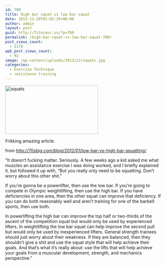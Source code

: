 ```yaml
---
id: 700
title: High bar squat vs low bar squat
date: 2013-12-28T01:02:29+00:00
author: admin
layout: post
guid: http://fitosaur.us/?p=700
permalink: /high-bar-squat-vs-low-bar-squat-700/
post_views_count:
  - 1176
wpb_post_views_count:
  - 92
image: /wp-content/uploads/2013/12/squats.jpg
categories:
  - Exercise Technique
  - resistance training
---
```

<a href="http://fitosaur.us/wp-content/uploads/2013/12/squats.jpg" onclick="_gaq.push(['_trackEvent', 'outbound-article', 'http://fitosaur.us/wp-content/uploads/2013/12/squats.jpg', '']);" ><img class="alignleft size-medium wp-image-733" alt="squats" src="http://fitosaur.us/wp-content/uploads/2013/12/squats-300x157.jpg" width="300" height="157" srcset="http://www.fitosaur.us/wp-content/uploads/2013/12/squats-300x157.jpg 300w, http://www.fitosaur.us/wp-content/uploads/2013/12/squats.jpg 350w" sizes="(max-width: 300px) 100vw, 300px" /></a>

Frikking amazing article.
  
from <a href="http://70sbig.com/blog/2012/01/low-bar-vs-high-bar-squatting/" onclick="_gaq.push(['_trackEvent', 'outbound-article', 'http://70sbig.com/blog/2012/01/low-bar-vs-high-bar-squatting/', 'http://70sbig.com/blog/2012/01/low-bar-vs-high-bar-squatting/']);" >http://70sbig.com/blog/2012/01/low-bar-vs-high-bar-squatting/</a>

&#8220;It doesn’t fucking matter. Seriously. A few weeks ago a kid asked me what muscles an assistance exercise I was doing worked, and I briefly explained it, but followed it up with, “But you really only need to be squatting. Don’t worry about this other shit.”

If you’re gonna be a powerlifter, then use the low bar. If you’re going to compete in Olympic weightlifting, then use the high bar. If you have deficiencies in one area, then the other squat can improve that deficiency. If you can do both reasonably well and aren’t training for one of the barbell sports, then use both.

In powerlifting the high bar can improve the top half or two-thirds of the ascent of the competition squat but would only be used by experienced lifters. In weightlifting the low bar squat can help improve the second pull but would only be used by inexperienced lifters. General strength trainees should just worry about their weakness. If they are balanced, then they shouldn’t give a shit and use the squat style that will help achieve their goals. And that’s what it’s really about: use the lifts that will help achieve your goals from a muscular development, strength, and mechanics perspective.&#8221;